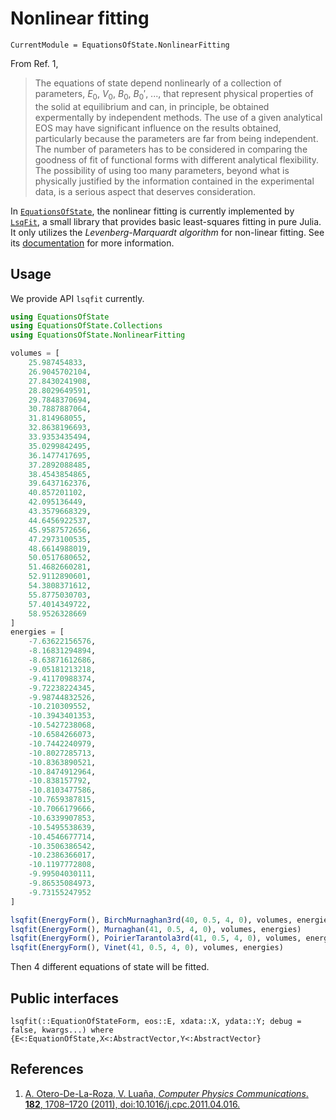 # Nonlinear fitting

```@meta
CurrentModule = EquationsOfState.NonlinearFitting
```

From Ref. 1,

> The equations of state depend nonlinearly of a collection of parameters, $E_0$, $V_0$, $B_0$, $B_0'$, ..., that represent physical properties of the solid at equilibrium and can, in principle, be obtained expermentally by independent methods. The use of a given analytical EOS may have significant influence on the results obtained, particularly because the parameters are far from being independent. The number of parameters has to be considered in comparing the goodness of fit of functional forms with different analytical flexibility. The possibility of using too many parameters, beyond what is physically justified by the information contained in the experimental data, is a serious aspect that deserves consideration.

In [`EquationsOfState`](https://github.com/MineralsCloud/EquationsOfState.jl), the nonlinear fitting is currently implemented by [`LsqFit`](https://github.com/JuliaNLSolvers/LsqFit.jl), a small library that provides basic least-squares fitting in pure Julia. It only utilizes the *Levenberg-Marquardt algorithm* for non-linear fitting. See its [documentation](https://github.com/JuliaNLSolvers/LsqFit.jl/blob/master/README.md) for more information.

## Usage

We provide API `lsqfit` currently.

```julia
using EquationsOfState
using EquationsOfState.Collections
using EquationsOfState.NonlinearFitting

volumes = [
    25.987454833,
    26.9045702104,
    27.8430241908,
    28.8029649591,
    29.7848370694,
    30.7887887064,
    31.814968055,
    32.8638196693,
    33.9353435494,
    35.0299842495,
    36.1477417695,
    37.2892088485,
    38.4543854865,
    39.6437162376,
    40.857201102,
    42.095136449,
    43.3579668329,
    44.6456922537,
    45.9587572656,
    47.2973100535,
    48.6614988019,
    50.0517680652,
    51.4682660281,
    52.9112890601,
    54.3808371612,
    55.8775030703,
    57.4014349722,
    58.9526328669
]
energies = [
    -7.63622156576,
    -8.16831294894,
    -8.63871612686,
    -9.05181213218,
    -9.41170988374,
    -9.72238224345,
    -9.98744832526,
    -10.210309552,
    -10.3943401353,
    -10.5427238068,
    -10.6584266073,
    -10.7442240979,
    -10.8027285713,
    -10.8363890521,
    -10.8474912964,
    -10.838157792,
    -10.8103477586,
    -10.7659387815,
    -10.7066179666,
    -10.6339907853,
    -10.5495538639,
    -10.4546677714,
    -10.3506386542,
    -10.2386366017,
    -10.1197772808,
    -9.99504030111,
    -9.86535084973,
    -9.73155247952
]

lsqfit(EnergyForm(), BirchMurnaghan3rd(40, 0.5, 4, 0), volumes, energies)
lsqfit(EnergyForm(), Murnaghan(41, 0.5, 4, 0), volumes, energies)
lsqfit(EnergyForm(), PoirierTarantola3rd(41, 0.5, 4, 0), volumes, energies)
lsqfit(EnergyForm(), Vinet(41, 0.5, 4, 0), volumes, energies)
```
Then 4 different equations of state will be fitted.

## Public interfaces

```@docs
lsqfit(::EquationOfStateForm, eos::E, xdata::X, ydata::Y; debug = false, kwargs...) where {E<:EquationOfState,X<:AbstractVector,Y<:AbstractVector}
```


## References

1. [A. Otero-De-La-Roza, V. Luaña, *Computer Physics Communications*. **182**, 1708–1720 (2011), doi:10.1016/j.cpc.2011.04.016.](https://www.sciencedirect.com/science/article/pii/S0010465511001470)
